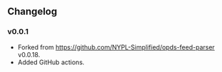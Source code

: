 ## Changelog

### v0.0.1
- Forked from https://github.com/NYPL-Simplified/opds-feed-parser v0.0.18.
- Added GitHub actions.
